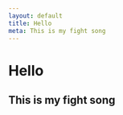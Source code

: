 ```yaml
---
layout: default
title: Hello
meta: This is my fight song
---
```


# Hello

## This is my fight song
